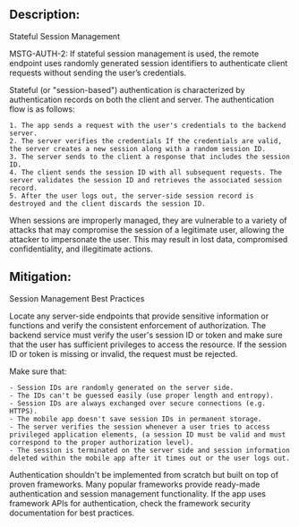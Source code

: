 ## Description:

Stateful Session Management

MSTG-AUTH-2: If stateful session management is used, the remote endpoint uses randomly generated session identifiers to authenticate client requests without sending the user’s credentials.

Stateful (or "session-based") authentication is characterized by authentication records on both the client and server. The authentication flow is as follows:

	1. The app sends a request with the user's credentials to the backend server.
	2. The server verifies the credentials If the credentials are valid, the server creates a new session along with a random session ID.
	3. The server sends to the client a response that includes the session ID.
	4. The client sends the session ID with all subsequent requests. The server validates the session ID and retrieves the associated session record.
	5. After the user logs out, the server-side session record is destroyed and the client discards the session ID.

When sessions are improperly managed, they are vulnerable to a variety of attacks that may compromise the session of a legitimate user, allowing the attacker to impersonate the user. This may result in lost data, compromised confidentiality, and illegitimate actions.


## Mitigation:

Session Management Best Practices

Locate any server-side endpoints that provide sensitive information or functions and verify the consistent enforcement of authorization. The backend service must verify the user's session ID or token and make sure that the user has sufficient privileges to access the resource. If the session ID or token is missing or invalid, the request must be rejected.

Make sure that:

	- Session IDs are randomly generated on the server side.
	- The IDs can't be guessed easily (use proper length and entropy).
	- Session IDs are always exchanged over secure connections (e.g. HTTPS).
	- The mobile app doesn't save session IDs in permanent storage.
	- The server verifies the session whenever a user tries to access privileged application elements, (a session ID must be valid and must correspond to the proper authorization level).
	- The session is terminated on the server side and session information deleted within the mobile app after it times out or the user logs out.

Authentication shouldn't be implemented from scratch but built on top of proven frameworks. Many popular frameworks provide ready-made authentication and session management functionality. If the app uses framework APIs for authentication, check the framework security documentation for best practices. 
